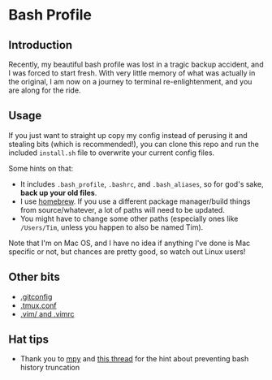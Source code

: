 # Bash Profile

## Introduction

Recently, my beautiful bash profile was lost in a tragic backup accident, and I was forced to start fresh. With very little memory of what was actually in the original, I am now on a journey to terminal re-enlightenment, and you are along for the ride.

## Usage

If you just want to straight up copy my config instead of perusing it and stealing bits (which is recommended!), you can clone this repo and run the included `install.sh` file to overwrite your current config files.

Some hints on that:

- It includes `.bash_profile`, `.bashrc`, and `.bash_aliases`, so for god's sake, **back up your old files**.
- I use [homebrew](http://brew.sh). If you use a different package manager/build things from source/whatever, a lot of paths will need to be updated.
- You might have to change some other paths (especially ones like `/Users/Tim`, unless you happen to also be named Tim).

Note that I'm on Mac OS, and I have no idea if anything I've done is Mac specific or not, but chances are pretty good, so watch out Linux users!

## Other bits

- [.gitconfig](https://gist.github.com/TimHugh/9b6303ffcc00fbc2b84a)
- [.tmux.conf](https://gist.github.com/TimHugh/b39ae27a39c4d3aca4040b38b1e7f911)
- [.vim/ and .vimrc](https://github.com/TimHugh/vim)

## Hat tips

- Thank you to [mpy](http://superuser.com/users/195224/mpy) and [this thread](http://superuser.com/questions/575479/bash-history-truncated-to-500-lines-on-each-login) for the hint about preventing bash history truncation
